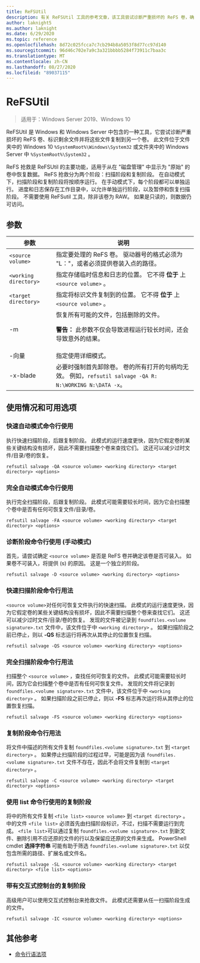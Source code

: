 ```yaml
---
title: ReFSUtil
description: 有关 ReFSUtil 工具的参考文章，该工具尝试诊断严重损坏的 ReFS 卷，确定剩余文件，并将这些文件复制到另一个卷。
author: laknight5
ms.author: laknight
ms.date: 6/29/2020
ms.topic: reference
ms.openlocfilehash: 8d72c025fcca7c7cb294b8a5053f8d77cc97d140
ms.sourcegitcommit: 96d46c702e7a9c3a321bbbb5284f73911c7baa3c
ms.translationtype: MT
ms.contentlocale: zh-CN
ms.lasthandoff: 08/27/2020
ms.locfileid: "89037115"
---
```

# <a name="refsutil"></a>ReFSUtil

> 适用于：Windows Server 2019、Windows 10

ReFSUtil 是 Windows 和 Windows Server 中包含的一种工具，它尝试诊断严重损坏的 ReFS 卷、标识剩余文件并将这些文件复制到另一个卷。 此文件位于文件夹中的 Windows 10 `%SystemRoot%\Windows\System32` 或文件夹中的 Windows Server 中 `%SystemRoot%\System32` 。

ReFS 抢救是 ReFSUtil 的主要功能，适用于从在 "磁盘管理" 中显示为 "原始" 的卷中恢复数据。 ReFS 抢救分为两个阶段：扫描阶段和复制阶段。 在自动模式下，扫描阶段和复制阶段将按顺序运行。 在手动模式下，每个阶段都可以单独运行。 进度和日志保存在工作目录中，以允许单独运行阶段，以及暂停和恢复扫描阶段。 不需要使用 ReFSutil 工具，除非该卷为 RAW。 如果是只读的，则数据仍可访问。

## <a name="parameters"></a>参数

| 参数 | 说明 |
|--|--|
| `<source volume>` | 指定要处理的 ReFS 卷。 驱动器号的格式必须为 "L："，或者必须提供卷装入点的路径。 |
| `<working directory>` | 指定存储临时信息和日志的位置。 它不得 **位于** 上 `<source volume>` 。 |
| `<target directory>` | 指定将标识文件复制到的位置。 它不得 **位于** 上 `<source volume>` 。 |
| \-m | 恢复所有可能的文件，包括删除的文件。<p>**警告：** 此参数不仅会导致进程运行较长时间，还会导致意外的结果。 |
| \-向量 | 指定使用详细模式。 |
| \-x-blade | 必要时强制首先卸除卷。 卷的所有打开的句柄均无效。 例如，`refsutil salvage -QA R: N:\WORKING N:\DATA -x`。 |

## <a name="usage-and-available-options"></a>使用情况和可用选项

### <a name="quick-automatic-mode-command-line-usage"></a>快速自动模式命令行使用

执行快速扫描阶段，后跟复制阶段。 此模式的运行速度更快，因为它假定卷的某些关键结构没有损坏，因此不需要扫描整个卷来查找它们。 这还可以减少过时文件/目录/卷的恢复。

```
refsutil salvage -QA <source volume> <working directory> <target directory> <options>
```

### <a name="full-automatic-mode-command-line-usage"></a>完全自动模式命令行使用

执行完全扫描阶段，后跟复制阶段。 此模式可能需要较长时间，因为它会扫描整个卷中是否有任何可恢复文件/目录/卷。

```
refsutil salvage -FA <source volume> <working directory> <target directory> <options>
```

### <a name="diagnose-phase-command-line-usage-manual-mode"></a>诊断阶段命令行使用 (手动模式) 

首先，请尝试确定 `<source volume>` 是否是 ReFS 卷并确定该卷是否可装入。 如果卷不可装入，将提供 (s) 的原因。 这是一个独立的阶段。

```
refsutil salvage -D <source volume> <working directory> <options>
```

### <a name="quick-scan-phase-command-line-usage"></a>快速扫描阶段命令行用法

`<source volume>`对任何可恢复文件执行的快速扫描。 此模式的运行速度更快，因为它假定卷的某些关键结构没有损坏，因此不需要扫描整个卷来查找它们。 这还可以减少过时文件/目录/卷的恢复。 发现的文件被记录到 `foundfiles.<volume signature>.txt` 文件中，该文件位于中 `<working directory>` 。 如果扫描阶段之前已停止，则以 **-QS** 标志运行将再次从其停止的位置恢复扫描。

```
refsutil salvage -QS <source volume> <working directory> <options>
```

### <a name="full-scan-phase-command-line-usage"></a>完全扫描阶段命令行用法

扫描整个 `<source volume>` ，查找任何可恢复的文件。 此模式可能需要较长时间，因为它会扫描整个卷中是否有任何可恢复文件。 发现的文件将记录到 `foundfiles.<volume signature>.txt` 文件中，该文件位于中 `<working directory>` 。 如果扫描阶段之前已停止，则以 **-FS** 标志再次运行将从其停止的位置恢复扫描。

```
refsutil salvage -FS <source volume> <working directory> <options>
```

### <a name="copy-phase-command-line-usage"></a>复制阶段命令行用法

将文件中描述的所有文件复制 `foundfiles.<volume signature>.txt` 到 `<target directory>` 。 如果停止扫描阶段的过程过早，可能是因为该 `foundfiles.<volume signature>.txt` 文件不存在，因此不会将文件复制到 `<target directory>` 。

```
refsutil salvage -C <source volume> <working directory> <target directory> <options>
```

### <a name="copy-phase-with-list-command-line-usage"></a>使用 list 命令行使用的复制阶段

将中的所有文件复制 `<file list>` `<source volume>` 到 `<target directory>` 。 中的文件 `<file list>` 必须首先由扫描阶段标识，不过，扫描不需要运行到完成。 `<file list>`可以通过复制 `foundfiles.<volume signature>.txt` 到新文件、删除引用不应还原的文件的行以及保留应还原的文件来生成。 PowerShell cmdlet **选择字符串** 可能有助于筛选 `foundfiles.<volume signature>.txt` 以仅包含所需的路径、扩展名或文件名。

```
refsutil salvage -SL <source volume> <working directory> <target directory> <file list> <options>
```

### <a name="copy-phase-with-interactive-console"></a>带有交互式控制台的复制阶段

高级用户可以使用交互式控制台来抢救文件。 此模式还需要从任一扫描阶段生成的文件。

```
refsutil salvage -IC <source volume> <working directory> <options>
```

## <a name="additional-references"></a>其他参考

- [命令行语法项](command-line-syntax-key.md)
